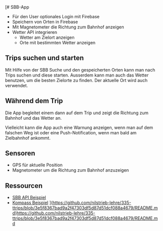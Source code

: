 [# SBB-App

- Für den User optionales Login mit Firebase
- Speichern von Orten in Firebase
- Mit Magnetometer die Richtung zum Bahnhof anzeigen
- Wetter API integrieren
    - Wetter am Zielort anzeigen
    - Orte mit bestimmten Wetter anzeigen

## Trips suchen und starten

Mit Hilfe von der SBB Suche und den gespeicherten Orten kann man nach Trips suchen und diese
starten. Ausserdem kann man auch das Wetter benutzen, um die besten Zielorte zu finden.
Der aktuelle Ort wird auch verwendet.

## Während dem Trip

Die App begleitet einem dann auf dem Trip und zeigt die Richtung zum
Bahnhof und das Wetter an.

Vielleicht kann die App auch eine Warnung anzeigen, wenn man auf dem falschen Weg ist oder
eine Push-Notification, wenn man bald am Zielbahnhof ankommt.

## Sensoren

- GPS für aktuelle Position
- Magnetometer um die Richtung zum Bahnhof anzuzeigen


## Ressourcen

- [SBB API Beispiel](https://github.com/nilstrieb-lehre/java-frontend/blob/7be756328fad2aec5ecbe838c0dd86395f5f0bd8/5-fetching/src)
- [Kompass Beispiel](https://github.com/rahulhaque/compass-react-native-expo/blob/1bc2d906012f1026ae00f96994834c82d63c4081/App.js)
  ](https://github.com/nilstrieb-lehre/335-ttrips/blob/3e5f8367bad9a2f47303df5d87d51dcf088a4679/README.md)https://github.com/nilstrieb-lehre/335-ttrips/blob/3e5f8367bad9a2f47303df5d87d51dcf088a4679/README.md
